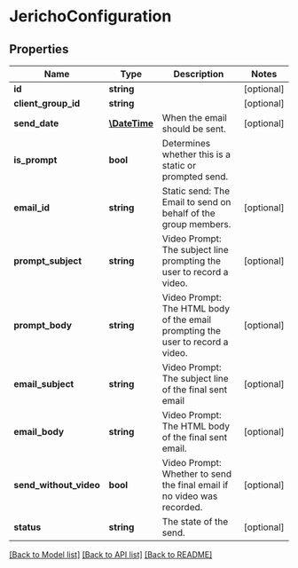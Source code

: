 # JerichoConfiguration

## Properties
Name | Type | Description | Notes
------------ | ------------- | ------------- | -------------
**id** | **string** |  | [optional] 
**client_group_id** | **string** |  | [optional] 
**send_date** | [**\DateTime**](\DateTime.md) | When the email should be sent. | [optional] 
**is_prompt** | **bool** | Determines whether this is a static or prompted send. | 
**email_id** | **string** | Static send: The Email to send on behalf of the group members. | [optional] 
**prompt_subject** | **string** | Video Prompt: The subject line prompting the user to record a video. | [optional] 
**prompt_body** | **string** | Video Prompt: The HTML body of the email prompting the user to record a video. | [optional] 
**email_subject** | **string** | Video Prompt: The subject line of the final sent email | [optional] 
**email_body** | **string** | Video Prompt: The HTML body of the final sent email. | [optional] 
**send_without_video** | **bool** | Video Prompt: Whether to send the final email if no video was recorded. | [optional] 
**status** | **string** | The state of the send. | [optional] 

[[Back to Model list]](../README.md#documentation-for-models) [[Back to API list]](../README.md#documentation-for-api-endpoints) [[Back to README]](../README.md)


